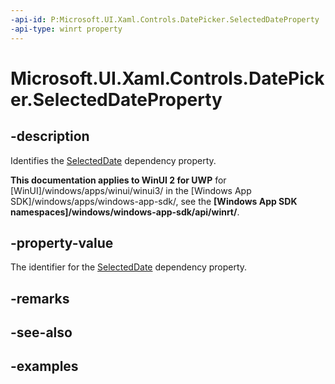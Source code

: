 ```yaml
---
-api-id: P:Microsoft.UI.Xaml.Controls.DatePicker.SelectedDateProperty
-api-type: winrt property
---
```


<!-- Property syntax.
public DependencyProperty SelectedDateProperty { get; }
-->

# Microsoft.UI.Xaml.Controls.DatePicker.SelectedDateProperty

## -description

Identifies the [SelectedDate](datepicker_selecteddate.md) dependency property.

**This documentation applies to WinUI 2 for UWP** for [WinUI]/windows/apps/winui/winui3/ in the [Windows App SDK]/windows/apps/windows-app-sdk/, see the **[Windows App SDK namespaces]/windows/windows-app-sdk/api/winrt/**.

## -property-value

The identifier for the [SelectedDate](datepicker_selecteddate.md) dependency property.

## -remarks

## -see-also

## -examples

